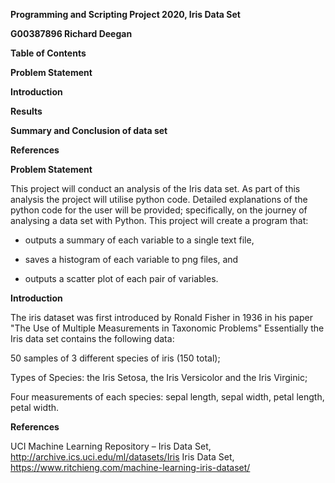 **Programming and Scripting Project 2020, Iris Data Set**

**G00387896 Richard Deegan**

**Table of Contents**

 **Problem Statement**

 **Introduction**
  
 **Results**
  
 **Summary and Conclusion of data set**
  
 **References**
  
   
  
  
 **Problem Statement**
 
This project will conduct an analysis of the Iris data set. As part of this analysis the project will utilise python code. Detailed explanations of the python code for the user will be provided; specifically, on the journey of analysing a data set with Python. This project will create a program that:

  - outputs a summary of each variable to a single text file,
  
  - saves a histogram of each variable to png files, and
  
  - outputs a scatter plot of each pair of variables.
  
  **Introduction**
  
The iris dataset was first introduced by Ronald Fisher in 1936 in his paper "The Use of Multiple Measurements in Taxonomic Problems"  Essentially the Iris data set contains the following data:

50 samples of 3 different species of iris (150 total); 

Types of Species: the Iris Setosa, the Iris Versicolor and the Iris Virginic;

Four measurements of each species: sepal length, sepal width, petal length, petal width.








 **References**
 
 UCI Machine Learning Repository – Iris Data Set, http://archive.ics.uci.edu/ml/datasets/Iris
 Iris Data Set, https://www.ritchieng.com/machine-learning-iris-dataset/
